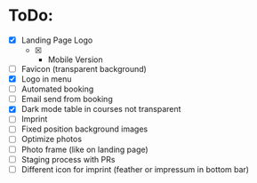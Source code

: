 # ToDo:

- [X] Landing Page Logo
  - [X] + Mobile Version
- [ ] Favicon (transparent background)
- [X] Logo in menu
- [ ] Automated booking
- [ ] Email send from booking
- [X] Dark mode table in courses not transparent
- [ ] Imprint
- [ ] Fixed position background images
- [ ] Optimize photos
- [ ] Photo frame (like on landing page)
- [ ] Staging process with PRs
- [ ] Different icon for imprint (feather or impressum in bottom bar)
